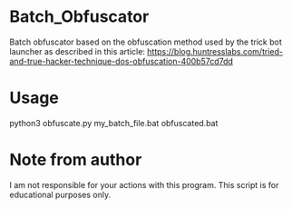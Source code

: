 # Batch_Obfuscator
Batch obfuscator based on the obfuscation method used by the trick bot launcher as described in this article: https://blog.huntresslabs.com/tried-and-true-hacker-technique-dos-obfuscation-400b57cd7dd

# Usage

python3 obfuscate.py my_batch_file.bat obfuscated.bat

# Note from author

I am not responsible for your actions with this program. This script is for educational purposes only.
